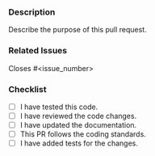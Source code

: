 ### Description

Describe the purpose of this pull request.

### Related Issues

Closes #<issue_number>

### Checklist

- [ ] I have tested this code.
- [ ] I have reviewed the code changes.
- [ ] I have updated the documentation.
- [ ] This PR follows the coding standards.
- [ ] I have added tests for the changes.
